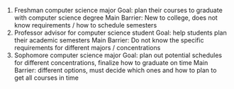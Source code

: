 1) Freshman computer science major 
   Goal: plan their courses to graduate with computer science degree 
   Main Barrier: New to college, does not know requirements / how to schedule semesters 
3) Professor advisor for computer science student
   Goal: help students plan their academic semesters
   Main Barrier: Do not know the specific requirements for different majors / concentrations 
5) Sophomore computer science major 
   Goal: plan out potential schedules for different concentrations, finalize how to graduate on time 
   Main Barrier: different options, must decide which ones and how to plan to get all courses in time

